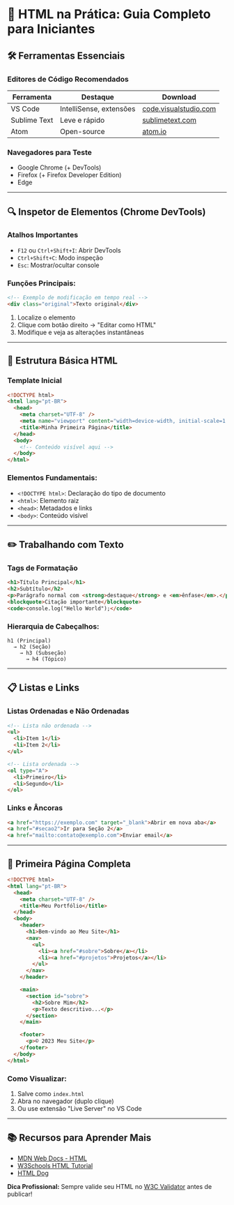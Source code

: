 # 🚀 HTML na Prática: Guia Completo para Iniciantes

## 🛠️ Ferramentas Essenciais

### Editores de Código Recomendados

| Ferramenta   | Destaque                | Download                                                |
| ------------ | ----------------------- | ------------------------------------------------------- |
| VS Code      | IntelliSense, extensões | [code.visualstudio.com](https://code.visualstudio.com/) |
| Sublime Text | Leve e rápido           | [sublimetext.com](https://www.sublimetext.com/)         |
| Atom         | Open-source             | [atom.io](https://atom.io/)                             |

### Navegadores para Teste

- Google Chrome (+ DevTools)
- Firefox (+ Firefox Developer Edition)
- Edge

---

## 🔍 Inspetor de Elementos (Chrome DevTools)

### Atalhos Importantes

- `F12` ou `Ctrl+Shift+I`: Abrir DevTools
- `Ctrl+Shift+C`: Modo inspeção
- `Esc`: Mostrar/ocultar console

### Funções Principais:

```html
<!-- Exemplo de modificação em tempo real -->
<div class="original">Texto original</div>
```

1. Localize o elemento
2. Clique com botão direito → "Editar como HTML"
3. Modifique e veja as alterações instantâneas

---

## 📐 Estrutura Básica HTML

### Template Inicial

```html
<!DOCTYPE html>
<html lang="pt-BR">
  <head>
    <meta charset="UTF-8" />
    <meta name="viewport" content="width=device-width, initial-scale=1.0" />
    <title>Minha Primeira Página</title>
  </head>
  <body>
    <!-- Conteúdo visível aqui -->
  </body>
</html>
```

### Elementos Fundamentais:

- `<!DOCTYPE html>`: Declaração do tipo de documento
- `<html>`: Elemento raiz
- `<head>`: Metadados e links
- `<body>`: Conteúdo visível

---

## ✏️ Trabalhando com Texto

### Tags de Formatação

```html
<h1>Título Principal</h1>
<h2>Subtítulo</h2>
<p>Parágrafo normal com <strong>destaque</strong> e <em>ênfase</em>.</p>
<blockquote>Citação importante</blockquote>
<code>console.log("Hello World");</code>
```

### Hierarquia de Cabeçalhos:

```
h1 (Principal)
  → h2 (Seção)
    → h3 (Subseção)
      → h4 (Tópico)
```

---

## 📋 Listas e Links

### Listas Ordenadas e Não Ordenadas

```html
<!-- Lista não ordenada -->
<ul>
  <li>Item 1</li>
  <li>Item 2</li>
</ul>

<!-- Lista ordenada -->
<ol type="A">
  <li>Primeiro</li>
  <li>Segundo</li>
</ol>
```

### Links e Âncoras

```html
<a href="https://exemplo.com" target="_blank">Abrir em nova aba</a>
<a href="#secao2">Ir para Seção 2</a>
<a href="mailto:contato@exemplo.com">Enviar email</a>
```

---

## 🏁 Primeira Página Completa

```html
<!DOCTYPE html>
<html lang="pt-BR">
  <head>
    <meta charset="UTF-8" />
    <title>Meu Portfólio</title>
  </head>
  <body>
    <header>
      <h1>Bem-vindo ao Meu Site</h1>
      <nav>
        <ul>
          <li><a href="#sobre">Sobre</a></li>
          <li><a href="#projetos">Projetos</a></li>
        </ul>
      </nav>
    </header>

    <main>
      <section id="sobre">
        <h2>Sobre Mim</h2>
        <p>Texto descritivo...</p>
      </section>
    </main>

    <footer>
      <p>© 2023 Meu Site</p>
    </footer>
  </body>
</html>
```

### Como Visualizar:

1. Salve como `index.html`
2. Abra no navegador (duplo clique)
3. Ou use extensão "Live Server" no VS Code

---

## 📚 Recursos para Aprender Mais

- [MDN Web Docs - HTML](https://developer.mozilla.org/pt-BR/docs/Web/HTML)
- [W3Schools HTML Tutorial](https://www.w3schools.com/html/)
- [HTML Dog](https://htmldog.com/guides/html/beginner/)

**Dica Profissional:** Sempre valide seu HTML no [W3C Validator](https://validator.w3.org/) antes de publicar!

